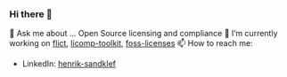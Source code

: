 ### Hi there 👋

💬 Ask me about ... Open Source licensing and compliance
🔭 I’m currently working on [flict](https://github.com/vinland-technology/flict/), [licomp-toolkit](https://github.com/hesa/licomp-toolkit), [foss-licenses](https://github.com/hesa/foss-licenses)
📫 How to reach me:
- LinkedIn: [henrik-sandklef](https://www.linkedin.com/in/henrik-sandklef)



<!--
**hesa/hesa** is a ✨ _special_ ✨ repository because its `README.md` (this file) appears on your GitHub profile.

Here are some ideas to get you started:

- 🔭 I’m currently working on ...
- 🌱 I’m currently learning ...
- 👯 I’m looking to collaborate on ...
- 🤔 I’m looking for help with ...
- 📫 How to reach me: ...
- 😄 Pronouns: ...
- ⚡ Fun fact: ...
-->
